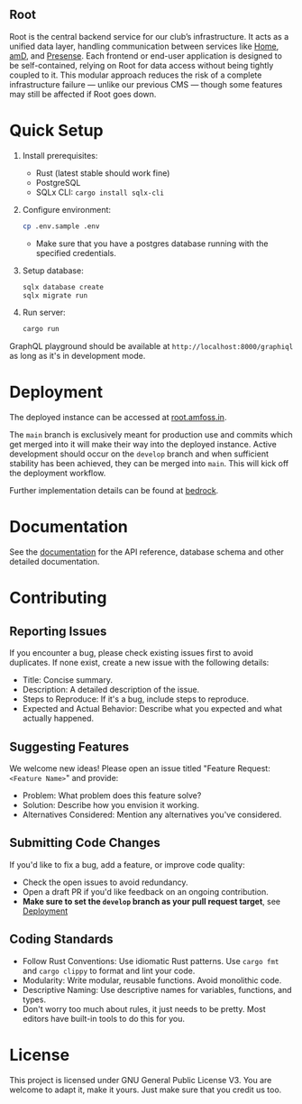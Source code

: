 Root
---

Root is the central backend service for our club’s infrastructure. It acts as a unified data layer, handling communication between services like [Home](https://www.github.com/amfoss/home), [amD](https://www.github.com/amfoss/amd), and [Presense](https://www.github.com/amfoss/presense). Each frontend or end-user application is designed to be self-contained, relying on Root for data access without being tightly coupled to it. This modular approach reduces the risk of a complete infrastructure failure — unlike our previous CMS — though some features may still be affected if Root goes down.

# Quick Setup

1. Install prerequisites:
   - Rust (latest stable should work fine)
   - PostgreSQL
   - SQLx CLI: `cargo install sqlx-cli`

2. Configure environment:
   ```bash
   cp .env.sample .env
   ```
   - Make sure that you have a postgres database running with the specified credentials.

3. Setup database:
   ```bash
   sqlx database create
   sqlx migrate run
   ```

4. Run server:
   ```bash
   cargo run
   ```

GraphQL playground should be available at `http://localhost:8000/graphiql` as long as it's in development mode.

# Deployment
The deployed instance can be accessed at [root.amfoss.in](https://root.amfoss.in).

The `main` branch is exclusively meant for production use and commits which get merged into it will make their way into the deployed instance. Active development should occur on the `develop` branch and when sufficient stability has been achieved, they can be merged into `main`. This will kick off the deployment workflow. 

Further implementation details can be found at [bedrock](https://github.com/amfoss/bedrock).

# Documentation

See the [documentation](docs/docs.md) for the API reference, database schema and other detailed documentation.  

# Contributing

## Reporting Issues

If you encounter a bug, please check existing issues first to avoid duplicates. If none exist, create a new issue with the following details:

* Title: Concise summary.
* Description: A detailed description of the issue.
* Steps to Reproduce: If it's a bug, include steps to reproduce.
* Expected and Actual Behavior: Describe what you expected and what actually happened.

## Suggesting Features

We welcome new ideas! Please open an issue titled "Feature Request: `<Feature Name>`" and provide:

* Problem: What problem does this feature solve?
* Solution: Describe how you envision it working.
* Alternatives Considered: Mention any alternatives you've considered.

## Submitting Code Changes

If you'd like to fix a bug, add a feature, or improve code quality:

* Check the open issues to avoid redundancy.
* Open a draft PR if you'd like feedback on an ongoing contribution.
* **Make sure to set the `develop` branch as your pull request target**, see [Deployment](#deployment)

## Coding Standards

* Follow Rust Conventions: Use idiomatic Rust patterns. Use `cargo fmt` and `cargo clippy` to format and lint your code.
* Modularity: Write modular, reusable functions. Avoid monolithic code.
* Descriptive Naming: Use descriptive names for variables, functions, and types.
* Don't worry too much about rules, it just needs to be pretty. Most editors have built-in tools to do this for you. 

# License

This project is licensed under GNU General Public License V3. You are welcome to adapt it, make it yours. Just make sure that you credit us too.
